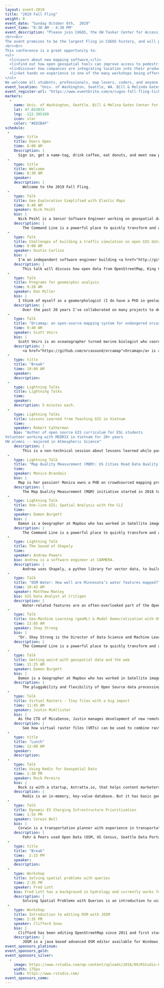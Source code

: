 ```yaml
---
layout: event-2019
title: "2019 Fall Fling"
weight: 0
event_date: "Sunday October 6th,  2019"
event_time: "8:30 AM - 4:30 PM"
event_description: "Please join CUGOS, the UW Taskar Center for Accessible Technology and local OpenStreetMap community for an exciting one-day meeting on Pedestrian/Bike/Transit Access, Open Source Geospatial tools and data and Social Justice in and beyond the Puget Sound region.
<br><br>
The event promises to be the largest Fling in CUGOS history, and will provide unprecedented opportunities for open geospatial software and open data collaboration. The Fall Fling is designed for anyone with an interest in maps, open source software, or open data.
<br><br>
This conference is a great opportunity to:
<ul>
  <li>Learn about new mapping software,</li>
  <li>Find out how open geospatial tools can improve access to pedestrian navigation, for all people including people with disabilities.</li>
  <li>Discover how companies are integrating location into their products, and</li>
  <li>Get hands on experience in one of the many workshops being offered.</li>
</ul>
We welcome all students, professionals, map lovers, coders, and anyone with a passion for learning about spatial information."
event_location: "Univ. of Washington, Seattle, WA. Bill & Melinda Gates Center for CS & Engineering(CSE2)"
event_register-url: "https://www.eventbrite.com/e/cugos-fall-fling-tickets-71012136211"
markers:
  -
    name: Univ. of Washington, Seattle. Bill & Melina Gates Center for CS & Engineering(CSE2)
    lat: 47.653033
    lng: -122.305169
    icon: star
    color: "#ED2B4F"
schedule:
 -
    type: title
    title: Doors Open
    time: 8:00 AM
    Description: |
      Sign in, get a name-tag, drink coffee, eat donuts, and meet new people.
 -
    type: title
    title: Welcome
    time: 8:30 AM
    speaker:
    description: |
        Welcome to the 2019 Fall Fling.
 -
    type: Talk
    title: Geo Exploration Simplified with Elastic Maps
    time: 8:40 AM
    speaker: Nick Peihl
    bio: |
      Nick Peihl is a Senior Software Engineer working on geospatial data and visualizations for Elastic. Prior to joining Elastic, Nick created problems and then developed geospatial solutions for public sector agencies.
    description: |
        The Command Line is a powerful place to quickly transform and analyze Geospatial data. We'll blaze through using open source tools like fiona, rasterio, and mercantile to work with data on the command line.
 -
    type: Talk
    title: Challenges of building a traffic simulation on open GIS data
    time: 9:00 AM
    speaker: Dustin Carlino
    bio: |
      I'm an independent software engineer building <a href="http://github.com/dabreegster/abstreet">A/B Street</a>, a traffic simulation game aiming to empower Seattlites with the ability to explore how small changes to road infrastructure could improve their commute. I've previously wrangled OpenStreetMap data at university for an autonomous vehicles simulator.
    description: |
        This talk will discuss how open data from OpenStreetMap, King County GIS, and Puget Sound Regional Council can be used to build a highly detailed model of Seattle for simulating cars, pedestrians, cyclists, and transit. We'll cover challenges such as how map boundaries affect parking for multi-modal trips, inferring traffic signal policies, interpreting turn and lane restrictions from OpenStreetMap, and handling complex intersections.
 -
    type: Talk
    title: Programs for geomorphic analysis
    time: 9:20 AM
    speaker: Dan Miller
    bio: |
      I think of myself as a geomorphologist (I do have a PhD in geology), and geomorphology involves processes that span a vast range of spatial and temporal scales. To understand geomorphic processes requires thinking beyond the range of features and events observable in a lifespan. Computer simulations and analyses offer a means of posing hypotheses that one may not consider using field observations alone. Since coming to Washington in 1987, I've sought synergy using both what we can see and what we can model, first as a graduate student, then a post doc, and since 1997 working with a small nonprofit research organization and now with a small for-profit consulting firm.
    description: |
        Over the past 20 years I've collaborated on many projects to develop software for analysis of Earth's surface. This has resulted in a large library of analysis tools, all open source, and all written in Fortran. The software is used for tasks such as channel network extraction from digital elevation data, landslide hazard assessment, wetland and riparian zone delineation, aquatic habitat assessment, and analysis of sediment delivery to channel networks from road systems. It is used in the U.S., Canada, and Europe, but I have not been diligent at communicating with folks in my own back yard. I'd like to show what I've got, describe how it's used, see what might prove useful for folks working locally, and hear about other similar efforts.   
 -
    type: Talk
    title: "Orcamap: an open-source mapping system for endangered orcas"
    time: 9:40 AM
    speaker: Scott Veirs
    bio: |
      Scott Veirs is an oceanographer turned marine biologist who coordinates the Orcasound -- an open-source project that makes it easy to listen for whales via a network of live underwater microphones (hydrophones). Dr. Veirs specializes in orca bioacoustics and is dedicated to using cutting-edge technologies to catalyze killer whale conservation. He is also chair of the marine mammal work group within the Puget Sound Ecosystem Monitoring Program where he promotes adoption of new data acquisition and mapping tools to advance science and recovery throughout the Salish Sea.
    description: |
        <a href="https://github.com/orcasound/orcamap">Orcamap</a> is an open-source mapping system that enables sighting and acoustic network coordinators to input, vet, and visualize observed locations of endangered southern resident killer whales in real-time. The front end is a Node.js site using Mapbox. The back end and vetting mechanism is a shared Google spreadsheet. We will demonstrate how the app works, discuss future features and end-users, and articulate a vision for linking the system to an emerging framework for sharing spatial data across the Salish Sea bridging historic disconnections between U.S. and Canadian databases.
 -
    type: title
    title: "Break"
    time: 10:00 AM
    speaker:
    description:
 -
    type: Lightning Talks
    title: Lightning Talks
    time:
    speaker:
    description: 5 minutes each.
 -
    type: Lightning Talks
    title: Lessons Learned from Teaching GIS in Vietnam
    time:
    speaker: Robert Catherman
    bio: "Author of open source GIS curriculum for ESL students
Volunteer working with MEDRIX in Vietnam for 20+ years
UW alumni -- majored in Atmospheric Science"
    description: |
        This is a non-technical session about lessons learned while partnering with a university in Vietnam to teach GIS for students who speak English as a second language. These lessons learned generally apply to teaching GIS in many other cross-cultural situations. This will be a non-technical talk but hopefully helpful to anyone considering teaching or mentoring GIS learners.
 -
    type: Lightning Talk
    title: "Map Quality Measurement (MQM): US Cities Road Data Quality on OpenStreetMap"
    time:
    speaker: Monica Brandeis
    bio: |
      Map is her passion! Monica owns a PHD on crowdsourced mapping projects after many years experiences in GIS and Remote Sensing fields. She believes map should be made and used by everyone. As a senior data analyst, she dedicated a lot of her time on big pictures and finding directions to enhance map quality from different angles so more and more users can be benefit from it.
    description: |
        The Map Quality Measurement (MQM) initiative started in 2018 to establish a standard methodology and metric to evaluate OpenStreetMap(OSM) road quality and prioritize map error hotspots in the United States. MQM applies the open source ‘atlas checks’ to OSM road data in 51 selected cities in the U.S., ranks them based on the results, and creates vector grid layers to show the map quality in each city. The map quality can be weighted by social-economic metrics (population density and car ownership) to re-prioritize map error hot spots. We also created a web app to demonstrate the analysis results and allow further user interaction. We used open-sourced data and software to create this project.
 -
    type: Lightning Talk
    title: One-line GIS; Spatial Analysis with the CLI
    time:
    speaker: Damon Burgett
    bio: |
      Damon is a Geographer at Mapbox who has worked in Satellite imagery, geospatial data processing, user facing APIs, and creative frontend client applications.
    description: |
        The Command Line is a powerful place to quickly transform and analyze Geospatial data. We'll blaze through using open source tools like fiona, rasterio, and mercantile to work with data on the command line.
 -
    type: Lightning Talk
    title: The Sound of Shapely
    time:
    speaker: Andrew Powers
    bio: Andrew is a software engineer at CARMERA.
    description: |
        Andrew uses Shapely, a python library for vector data, to build high definition maps at CARMERA. In this talk, he’ll take you on a tour of his favorite features and illustrate how the library is integral to buildings maps for autonomous vehicles.
 -
    type: Talk
    title: "OSM Water: How well are Minnesota’s water features mapped?"
    time: 10:45 AM
    speaker: Matthew Manley
    bio: GIS Data Analyst at Critigen
    description: |
        Water-related features are an often-overlooked part of the OpenStreetMap model. These features help create the natural context for the map and add important reference information. In Minnesota, a large proportion of these features are derived from bulk imports of data from the United States Geological Survey (USGS) National Hydrography Dataset (NHD). Our project seeks to understand the degree to which OSM water data in Minnesota has “moved beyond” NHD through edits or the addition of new features derived from additional sources. This project will identify differences between OSM water features and NHD water features in the hopes of identifying how data evolves from the bulk import phase to the current state of the map. Our presentation will include a discussion of the methodology we used for data preparation and analysis, as well as our proposal for improving the quality of OSM water data in Minnesota in the future. This research will be relevant for those interested in identifying gaps in OSM data, mapping natural features, and mapping in Minnesota more generally.
 -
    type: Talk
    title: Geo-Machine Learning (geoML) & Model Democratization with OSM Data
    time: 11:05 AM
    speaker: Shay Strong
    bio: |
      "Dr. Shay Strong is the Director of Data Science and Machine Learning at EagleView. She received her Ph.D in Astrophysics from the University of Texas at Austin, focused on planetary atmospheric modeling. Prior to EagleView, she worked at The Johns Hopkins University Applied Physics Lab as a Senior Scientist for both National Security and NASA spacecraft development and design. She left Johns Hopkins to be a part of a small D.C.-based startup called OmniEarth, focused on machine learning from aerial and satellite imagery. There she developed a system to evaluate residential water usage, at scale in the cloud, for the desert U.S. Southwest with neural networks & deep learning. She joined EagleView as part of the successful EagleView acquisition of OmniEarth in May 2017, where she leads the machine learning data extraction of information from imagery for insurance and government applications."
    description: |
        The Command Line is a powerful place to quickly transform and analyze Geospatial data. We'll blaze through using open source tools like fiona, rasterio, and mercantile to work with data on the command line.
 -
    type: Talk
    title: Getting weird with geospatial data and the web
    time: 11:25 AM
    speaker: Damon Burgett
    bio: |
      Damon is a Geographer at Mapbox who has worked in Satellite imagery, geospatial data processing, user facing APIs, and creative frontend client applications.
    description: |
        The pluggability and flexibility of Open Source data processing and visualization tools enable left-field "misuse cases" for geospatial data. These "misuses" have led to a number of both fantastically frivolous AND incredibly useful projects. This presentation will explore some of my successful and failed experiments in creatively getting weird, including: Encoding elevation data into pictures - Post-punk elevation visualization (Joy Division elevation maps) - Visualizing when we'll be underwater - Animating weather data - Tiling non-geospatial data - Encoding data into efficiently striking formats.
 -
    type: Talk
    title: Virtual Rasters - Tiny files with a big impact
    time: 11:45 AM
    speaker: Justin McAllister
    bio: |
      As the CTO of MicaSense, Justin manages development of new remote sensing technologies and works with customers to find new value in their data. With 15 years experience in the drone industry and 5 years in the remote sensing community, Justin enjoys combining hardware and software to get the the real point: finding the information buried in troves of remote sensing data.
    description: |
        See how virtual raster files (VRTs) can be used to combine raster data and perform complex raster math in using built in Python code. Save time and hard drive space by defining your derived rasters programmatically instead of manually using a raster calculator on every file.
 -
    type: title
    title: "Lunch"
    time: 12:00 AM
    speaker:
    description:
 -
    type: Talk
    title: Using Redis for Geospatial Data
    time: 1:30 PM
    speaker: Rock Pereira
    bio: |
      Rock is with a startup, Astratta.io, that helps content marketers create video abstracts. They use a PostgreSQL / Redis hybrid for long-term storage / caching of edits. He regularly attends MaptimeSEA. He used the AIS data in a study of collision avoidance at sea. At the City of Seattle Hackathon, his team used Census Tract data and OSRM to study access to Social Services in Seattle.
    description: |
        Redis is an in-memory, key-value database. But it has basic geospatial functions that make it useful for building real-time, location-based apps. This talk is an introduction to Redis, when to use it, and its limitations. In the demo we'll work with AIS data, for the locations of sea vessels.
 -
    type: Talk
    title: Dynamic EV Charging Infrastructure Prioritization
    time: 1:55 PM
    speaker: Corwin Bell
    bio: |
      Corwin is a transportation planner with experience in transportation equity, shared mobility, transit planning, traffic operations, travel demand forecasting, and benefit cost analysis. Prior to joining Fehr & Peers, Corwin was a staff researcher at UC Berkeley’s Transportation Sustainability Research Center (TSRC), where he managed projects on transportation equity, smart cities, and shared mobility.
    description: |
        Fehr & Peers used Open Data (OSM, US Census, Seattle Data Portal) and open source tools (Python) as well as ArcGIS to develop an Electric Vehicle Supply Equipment (EVSE) prioritization tool for the Seattle Department of Transportation (SDOT). This tool was a key input for SDOT's “EVSE Roadmap” to provide improved connections to public transit via electrically-powered shared mobility services such as car share and ride-hail services. This EVSE Roadmap outlines an initial regional strategy for Seattle to test an innovative method to increase EV adoption in shared mobility services.
 -
    type: title
    title: "Break"
    time:  2:15 PM
    speaker:
    description:
 -
    type: Workshop
    title: Solving spatial problems with queries
    time: 2:35 PM
    speaker: Fred Lott
    bio: Fred Lott has a background in hydrology and currently works for King County.
    description: |
        Solving Spatial Problems with Queries is an introduction to using SQL with spatial extensions to create reports, summarize data, and explore spatial relationships. We will use QGIS 3.8 to conduct SQL queries on tabular and spatial data. This workshop will focus on Spatialite, but the concepts are applicable to PostGIS and to some extent, MySQL and SQL Server. Please bring your laptop with QGIS 3.8 installed. Some familiarity with SQL, QGIS, and spatial concepts will come in handy, but beginners are welcome.
 -
    type: Workshop
    title: Introduction to editing OSM with JOSM
    time: 2:35 PM
    speaker: Clifford Snow
    bio: |
      Clifford has been editing OpenStreetMap since 2011 and first started using JOSM seriously when importing buildings and addresses in Seattle over six years ago.
    description: |
        JOSM is a java based advanced OSM editor available for Windows, Mac and Linux. This is a guided session on how to become a power user using JOSM to edit OpenStreetMap. This session will cover plugins, map paint styles, relations, filters and more. Before attending this workshop, please install <a href="https://josm.openstreetmap.de">JOSM</a> on your laptop.
event_sponsors_platinum:
event_sponsors_gold:
event_sponsors_silver:
  -
    image: https://www.rstudio.com/wp-content/uploads/2016/09/RStudio-Logo-Blue-Gray-250.png
    width: 175px
    link: https://www.rstudio.com/
event_sponsors_comm:
---
```

